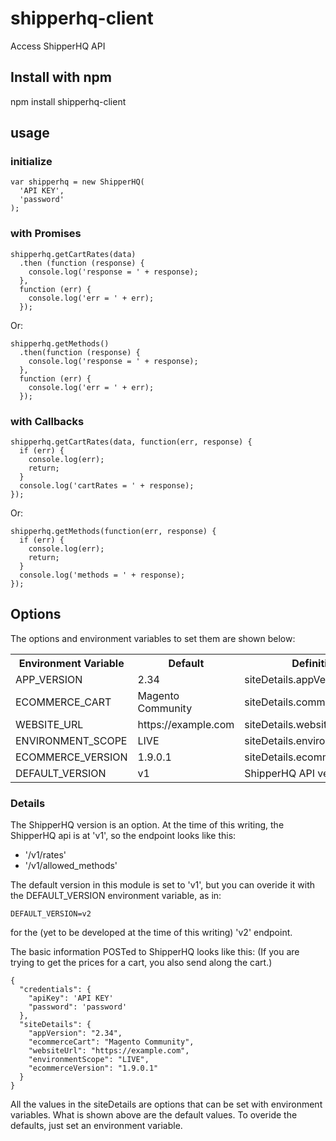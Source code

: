 # shipperhq-client
Access ShipperHQ API

## Install with npm

npm install shipperhq-client

## usage

### initialize

```
var shipperhq = new ShipperHQ(
  'API KEY', 
  'password'
);
```

### with Promises

```
shipperhq.getCartRates(data)
  .then (function (response) {
    console.log('response = ' + response);
  },
  function (err) {
    console.log('err = ' + err);
  });
```
Or:
```
shipperhq.getMethods()
  .then(function (response) {
    console.log('response = ' + response);
  },
  function (err) {
    console.log('err = ' + err);
  });
```

### with Callbacks
```
shipperhq.getCartRates(data, function(err, response) {
  if (err) {
    console.log(err);
    return;
  }
  console.log('cartRates = ' + response);
});
```
Or:
```  
shipperhq.getMethods(function(err, response) {
  if (err) {
    console.log(err);
    return;
  }
  console.log('methods = ' + response);
});
```

## Options

The options and environment variables to set them are shown below:

<table>
  <tbody>
    <tr>
      <th align="center">Environment Variable</th>
			<th align="center">Default</th>
      <th align="center">Definition</th>
    </tr>
    <tr>
      <td align="left">
				APP_VERSION
      </td>
      <td align="left">
				2.34
      </td>
      <td align="left">
				siteDetails.appVersion
      </td>
		</tr>
		<tr>
      <td align="left">
				ECOMMERCE_CART
      </td>
      <td align="left">
				Magento Community
      </td>
      <td align="left">
				siteDetails.commerceCart
      </td>
		</tr>
		<tr>
      <td align="left">
				WEBSITE_URL
      </td>
      <td align="left">
				https://example.com
      </td>
      <td align="left">
				siteDetails.websiteUrl
      </td>
		</tr>
		<tr>
      <td align="left">
				ENVIRONMENT_SCOPE
      </td>
      <td align="left">
				LIVE
      </td>
      <td align="left">
				siteDetails.environmentScope
      </td>
		</tr>
		<tr>
			<td>
				ECOMMERCE_VERSION
			</td>
			<td>
				1.9.0.1
			</td>
      <td align="left">
				siteDetails.ecommerceVersion
      </td>
    </tr>
		<tr>
      <td align="left">
				DEFAULT_VERSION
      </td>
      <td align="left">
				v1
      </td>
			<td>
				ShipperHQ API version
			</td>
		</tr>
  </tbody>
</table>

### Details

The ShipperHQ version is an option.  At the time of this writing, the ShipperHQ api is at 'v1', so the endpoint looks like this:

  * '/v1/rates'
  * '/v1/allowed_methods'

The default version in this module is set to 'v1', but you can overide it with the DEFAULT_VERSION environment variable, as in:
```
DEFAULT_VERSION=v2
```
for the (yet to be developed at the time of this writing) 'v2' endpoint.

The basic information POSTed to ShipperHQ looks like this:
(If you are trying to get the prices for a cart, you also send along the cart.)
```
{
  "credentials": {
    "apiKey": 'API KEY'
    "password": 'password'
  },
  "siteDetails": {
    "appVersion": "2.34",
    "ecommerceCart": "Magento Community",
    "websiteUrl": "https://example.com",
    "environmentScope": "LIVE",
    "ecommerceVersion": "1.9.0.1"
  }
}
```

All the values in the siteDetails are options that can be set with environment variables.  What is shown above are the default values.  To overide the defaults, just set an environment variable.


